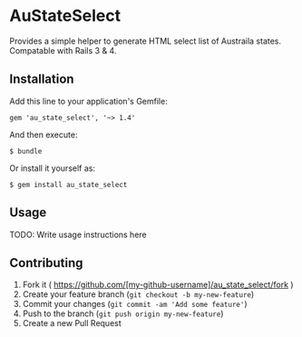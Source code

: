 # AuStateSelect

Provides a simple helper to generate HTML select list of Austraila states. Compatable with Rails 3 & 4.

## Installation

Add this line to your application's Gemfile:

    gem 'au_state_select', '~> 1.4'

And then execute:

    $ bundle

Or install it yourself as:

    $ gem install au_state_select

## Usage

TODO: Write usage instructions here

## Contributing

1. Fork it ( https://github.com/[my-github-username]/au_state_select/fork )
2. Create your feature branch (`git checkout -b my-new-feature`)
3. Commit your changes (`git commit -am 'Add some feature'`)
4. Push to the branch (`git push origin my-new-feature`)
5. Create a new Pull Request
